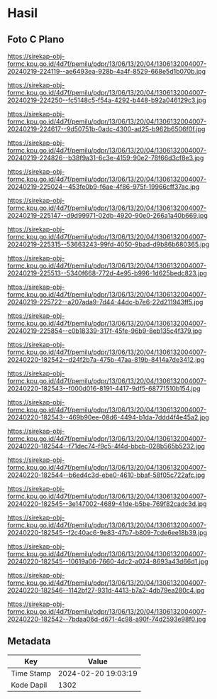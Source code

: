# Hasil

## Foto C Plano

https://sirekap-obj-formc.kpu.go.id/4d7f/pemilu/pdpr/13/06/13/20/04/1306132004007-20240219-224119--ae6493ea-928b-4a4f-8529-668e5d1b070b.jpg

https://sirekap-obj-formc.kpu.go.id/4d7f/pemilu/pdpr/13/06/13/20/04/1306132004007-20240219-224250--fc5148c5-f54a-4292-b448-b92a046129c3.jpg

https://sirekap-obj-formc.kpu.go.id/4d7f/pemilu/pdpr/13/06/13/20/04/1306132004007-20240219-224617--9d50751b-0adc-4300-ad25-b962b6506f0f.jpg

https://sirekap-obj-formc.kpu.go.id/4d7f/pemilu/pdpr/13/06/13/20/04/1306132004007-20240219-224826--b38f9a31-6c3e-4159-90e2-78f66d3cf8e3.jpg

https://sirekap-obj-formc.kpu.go.id/4d7f/pemilu/pdpr/13/06/13/20/04/1306132004007-20240219-225024--453fe0b9-f6ae-4f86-975f-19966cff37ac.jpg

https://sirekap-obj-formc.kpu.go.id/4d7f/pemilu/pdpr/13/06/13/20/04/1306132004007-20240219-225147--d9d99971-02db-4920-90e0-266a1a40b669.jpg

https://sirekap-obj-formc.kpu.go.id/4d7f/pemilu/pdpr/13/06/13/20/04/1306132004007-20240219-225315--53663243-99fd-4050-9bad-d9b86b680365.jpg

https://sirekap-obj-formc.kpu.go.id/4d7f/pemilu/pdpr/13/06/13/20/04/1306132004007-20240219-225513--5340f668-772d-4e95-b996-1d625bedc823.jpg

https://sirekap-obj-formc.kpu.go.id/4d7f/pemilu/pdpr/13/06/13/20/04/1306132004007-20240219-225722--a207ada9-7d44-44dc-b7e6-22d211943ff5.jpg

https://sirekap-obj-formc.kpu.go.id/4d7f/pemilu/pdpr/13/06/13/20/04/1306132004007-20240219-225854--c0b18339-317f-45fe-96b9-8eb135c4f379.jpg

https://sirekap-obj-formc.kpu.go.id/4d7f/pemilu/pdpr/13/06/13/20/04/1306132004007-20240220-182542--d24f2b7a-475b-47aa-819b-8414a7de3412.jpg

https://sirekap-obj-formc.kpu.go.id/4d7f/pemilu/pdpr/13/06/13/20/04/1306132004007-20240220-182543--f000d016-8191-4417-9df5-68771510b154.jpg

https://sirekap-obj-formc.kpu.go.id/4d7f/pemilu/pdpr/13/06/13/20/04/1306132004007-20240220-182543--469b90ee-08d6-4494-b1da-7ddd4f4e45a2.jpg

https://sirekap-obj-formc.kpu.go.id/4d7f/pemilu/pdpr/13/06/13/20/04/1306132004007-20240220-182544--f71dec74-f9c5-4f4d-bbcb-028b565b5232.jpg

https://sirekap-obj-formc.kpu.go.id/4d7f/pemilu/pdpr/13/06/13/20/04/1306132004007-20240220-182544--b6ed4c3d-ebe0-4610-bbaf-58f05c722afc.jpg

https://sirekap-obj-formc.kpu.go.id/4d7f/pemilu/pdpr/13/06/13/20/04/1306132004007-20240220-182545--3e147002-4689-41de-b5be-769f82cadc3d.jpg

https://sirekap-obj-formc.kpu.go.id/4d7f/pemilu/pdpr/13/06/13/20/04/1306132004007-20240220-182545--f2c40ac6-9e83-47b7-b809-7cde6ee18b39.jpg

https://sirekap-obj-formc.kpu.go.id/4d7f/pemilu/pdpr/13/06/13/20/04/1306132004007-20240220-182545--10619a06-7660-4dc2-a024-8693a43d66d1.jpg

https://sirekap-obj-formc.kpu.go.id/4d7f/pemilu/pdpr/13/06/13/20/04/1306132004007-20240220-182546--1142bf27-931d-4413-b7a2-4db79ea280c4.jpg

https://sirekap-obj-formc.kpu.go.id/4d7f/pemilu/pdpr/13/06/13/20/04/1306132004007-20240220-182542--7bdaa06d-d671-4c98-a90f-74d2593e98f0.jpg


## Metadata

| Key        | Value               |
| ---------- | ------------------- |
| Time Stamp | 2024-02-20 19:03:19 |
| Kode Dapil | 1302                |



